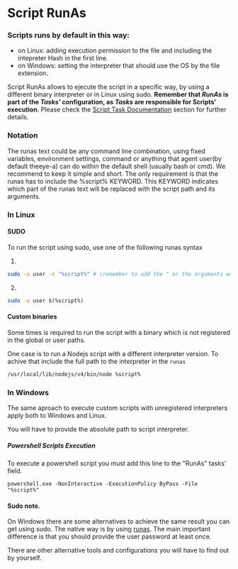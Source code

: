 
# Script RunAs

### Scripts runs by default in this way:
* on Linux: adding execution permission to the file and including the intepreter Hash in the first line.
* on Windows: setting the interpreter that should use the OS by the file extension.

Script RunAs allows to ejecute the script in a specific way, by using a different binary interpreter or in Linux using sudo.
**Remember that _RunAs_ is part of the _Tasks'_ configuration, as _Tasks_ are responsible for Scripts' execution**. Please check the [Script Task Documentation](/tasks#create-a-script-task) section for further details.

### Notation

The runas text could be any command line combination, using fixed variables, environment settings, 
command or anything that agent user(by default theeye-a) can do within the default shell (usually bash or cmd).
We recommend to keep it simple and short. The only requirement is that the runas has to include the %script% KEYWORD.
This KEYWORD indicates which part of the runas text will be replaced with the script path and its arguments.

### In Linux

#### SUDO

To run the script using sudo, use one of the following runas syntax

1.
```bash
sudo -u user -c "%script%" # (remember to add the " or the arguments won't be visible by the script)
```

2.
```bash
sudo -u user $(%script%)
```

#### Custom binaries

Some times is required to run the script with a binary which is not registered in the global or user paths.

One case is to run a Nodejs script with a different interpreter version.
To achive that include the full path to the interpreter in the `runas`


```bash
/usr/local/lib/nodejs/v4/bin/node %script%
```

### In Windows

The same aproach to execute custom scripts with unregistered interpreters apply both to Windows and Linux.

You will have to provide the absolute path to script interpreter.

##### Powershell Scripts Execution
To execute a powershell script you must add this line to the "RunAs" tasks' field.
```
powershell.exe -NonInteractive -ExecutionPolicy ByPass -File "%script%"
```
#### Sudo note.

On Windows there are some alternatives to achieve the same result you can get using sudo.
The native way is by using [runas](https://technet.microsoft.com/en-us/library/cc771525(v=ws.10).aspx).
The main important difference is that you should provide the user password at least once.

There are other alternative tools and configurations you will have to find out by yourself.
